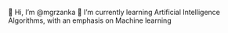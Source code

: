 👋 Hi, I’m @mgrzanka
🌱 I’m currently learning Artificial Intelligence Algorithms, with an emphasis on Machine learning

<!---
mgrzanka/mgrzanka is a ✨ special ✨ repository because its `README.md` (this file) appears on your GitHub profile.
You can click the Preview link to take a look at your changes.
--->
